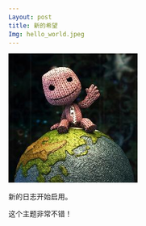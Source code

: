 ```yaml
---
Layout: post
title: 新的希望
Img: hello_world.jpeg
---
```


![hello_world](../img/hello_world.jpeg)

新的日志开始启用。

这个主题非常不错！